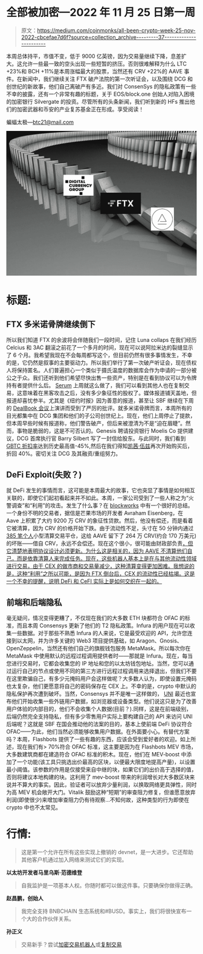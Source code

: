# 全部被加密—2022 年 11 月 25 日第一周

> 原文：<https://medium.com/coinmonks/all-been-crypto-week-25-nov-2022-cbcefae7d6f?source=collection_archive---------37----------------------->

本周总体持平，市值不变，低于 9000 亿英镑，因为交易量继续下降，息差扩大。这允许一些最一致的空头出现一些短暂的挤压。否则很难解释为什么 LTC +23%和 BCH +11%是本周涨幅最大的股票，当然还有 CRV +22%的 AAVE 事件。在新闻中，我们继续关注 FTX 破产法院的第一次听证会，以及围绕 DCG 和创世纪的新故事，他们自己离破产有多近。我们对 ConsenSys 的隐私政策有一些不幸的披露，还有一个非常有趣的标题，关于 EOS/block.one 创始人对陷入困境的加密银行 Silvergate 的投资。尽管所有的头条新闻，我们听到新的 HFs 推出他们的加密武器和币安的产业复苏基金正在形成。享受阅读！

蝙蝠太极—[btc21@mail.com](mailto:btc21@mail.com)

![](img/4ff587a860bd298e3a0c282c80bbb746.png)

# 标题:

## FTX 多米诺骨牌继续倒下

所以我们知道 FTX 的余波将会伴随我们一段时间，记住 Luna collaps 在我们经历 Celcius 和 3AC 翻滚之前花了一个多月的时间，现在可以说阿拉米达的裂缝显示了 6 个月。我希望我现在不会每周都写这个，但目前仍然有很多事情发生，不幸的是，它仍然是叙事的主要驱动力。所以我们举行了第一次破产听证会，现在债权人将保持匿名。人们普遍担心一个类似于摄氏温度的数据库会作为申请的一部分被公之于众。我们还听到他们希望尽快出售一些资产，特别是在看到协议可以为令牌持有者提供什么后。 [Serum](https://twitter.com/brianlong/status/1592514197329674240) 上周就这么做了，我们可以看到其他人也在复制交易，这意味着在黑客攻击之后，没有多少象征性的股权了。媒体报道铺天盖地，但报道却喜忧参半。尤其是《纽约时报》因为善意的报道，甚至让 SBF 继续在下周的 [DealBook 会议](https://www.bloomberg.com/news/articles/2022-11-23/ftx-founder-sam-bankman-fried-says-he-ll-speak-at-new-york-times-dealbook-summit)上演讲而受到了严厉的批评。就多米诺骨牌而言，本周所有的目光都集中在 DCG 集团和他们的子公司创世纪上。现在，他们上周停止了提款，但本周早些时候有报道称，他们警告破产，但后来被澄清为不是“迫在眉睫”。然而，事物是脆弱的，这是不可否认的。Genesis 聘请投资银行 Moelis Co 提供建议，DCG 首席执行官 Barry Silbert 写了一封信给股东。与此同时，我们看到 [GBTC 折扣率](https://ycharts.com/companies/GBTC/discount_or_premium_to_nav)达到历史最高值-45%,然后在我们得知[凯茜·伍兹](https://decrypt.co/115283/cathie-woods-ark-invest-scoops-another-1-4m-grayscale-bitcoin-trust)再次开始购买后，折回 40%。密切关注 DCG 及其融资/重组努力。

## DeFi Exploit(失败？)

就 DeFi 发生的事情而言，这可能是本周最大的故事，它也突显了事情是如何相互关联的，即使它们起初看起来并不如此。本周，一家公司受到了一些人称之为“火警调查”和“利用”的攻击。发生了什么事？在 [blockworks](https://blockworks.co/news/aave-curve-bad-debt) 中有一个很好的总结。一个身份不明的交易者，据信是芒果市场的开发者 Avraham Eisenberg，在 Aave 上积累了大约 9200 万 CRV 的象征性贷款。然后，他没有偿还，而是看着它被清算，因为 CRV 的价格开始下跌。由于流动性不足，头寸在 50 分钟内通过 [385 笔个人](https://etherscan.io/tokentxns?a=0x57e04786e231af3343562c062e0d058f25dace9e&ps=100&p=1)小型清算交易平仓，这给 AAVE 留下了 264 万 CRV(约合 170 万美元)的坏账——借自 CRV，永远不会偿还。现在这个很小，很可能由财政部负责[，但它清楚地表明协议设计必须更新。为什么这是相关的，因为 AAVE 不清算他们自己，而是依靠清算人来完成任务。现在，这些机器人基本上是在与其他流动性领域进行交易，由于 CEX 的做市商和交易量减少，这种清算变得更加困难。我想说的是，这种“利用”之所以可能，是因为 FTX 倒台后，CEX 的流动性已经枯竭。这是一个不幸的提醒，说明 DeFi 和 CeFI 实际上是如何交织在一起的。](https://twitter.com/The3D_/status/1595122277854904325?s=20&t=9ovWcAKoIYCHm09_WSfwag)

## 前端和后端隐私

毫无疑问，情况变得更糟了，不仅现在我们的大多数 ETH 块都符合 OFAC 的标准，而且本周 Consensys 更新了他们的 T2 隐私政策。Infura 的用户现在可以收集一些数据。对于那些不熟悉 Infura 的人来说，它是最受欢迎的 API，允许您连接到以太网，并为许多关键的 Web3 项目提供基础，如 Aragon、Gnosis、OpenZeppelin，当然还有他们自己的旗舰钱包服务 MetaMask。所以每次你在 MetaMask 中使用默认的远程过程调用提供者时——那就是 Infura。现在，每当您进行交易时，它都会收集您的 IP 地址和您的以太坊钱包地址。当然，您可以通过运行自己的节点或使用不同的第三方进行远程过程调用来选择退出，但我们不要在这里欺骗自己，有多少元掩码用户会这样做呢？大多数人认为，即使设置元掩码也太复杂，他们更愿意将自己的密码保存在 CEX 上。不幸的是，crypto 中默认的隐私保护再次遭到破坏。当然，Consensys 并不是唯一这样做的， [UNI](https://uniswap.org/blog/commitment-to-privacy) 最近也宣布他们开始收集一些外链用户数据，如浏览器或设备类型。他们说这只是为了改善用户体验的内部目的，他们不会收集个人数据(目前？).同样，这是在前端级别，后端仍然完全支持隐私，但有多少零售用户实际上要构建自己的 API 来访问 UNI 后端呢？这就是 SBF 在国会推动他的法案的目的，基本上使前端 DeFi 协议符合 OFAC——为此，他们当然必须能够收集用户数据。在外面要小心。有替代方案吗？本周，Flashbots 提供了一些有趣的东西，应该会受到爱好者的欢迎。如上所述，现在我们有> 70%符合 OFAC 标准，这主要是因为在 Flashbots MEV 市场，大多数建筑商都在建造符合 OFAC 标准的积木。现在，他们在 MEV-boost 中添加了一个功能(该工具只挑选出价最高的区块，以便最大限度地提高产量)，以设置最小阈值。该参数的作用是仅接受来自中继的块，如果它们的出价高于选择的值，否则将建议本地构建的块。这利用了 mev-boost 带来的利润增长对大多数区块来说并不算大的事实。因此，验证者可以放弃少量利润，以换取网络更具弹性，同时为高 MEV 机会敞开大门。Vitalik 鼓励这种“短期”的审查阻力修复，但谁愿意放弃利润(即使很少)来增加审查阻力仍有待观察…不知何故，这种类型的行为即使在 crypto 中也不太常见。

# **行情:**

> 这是第一个允许在所有这些实现上撤销的 devnet，是一大进步。它还帮助其他客户机通过加入网络来测试它们的实现。

**以太坊开发者马里乌斯·范德维登**

> 自我监护是一项基本人权。你随时都可以做这件事。只要确保你做得正确。

**赵昌鹏，创始人**

> 我完全支持 BNBCHAIN 生态系统和#BUSD。事实上，我们将很快宣布一个大的合作伙伴关系。

**孙正义**

> 交易新手？尝试[加密交易机器人](/coinmonks/crypto-trading-bot-c2ffce8acb2a)或[复制交易](/coinmonks/top-10-crypto-copy-trading-platforms-for-beginners-d0c37c7d698c)